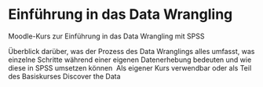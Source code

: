 
# Einführung in das Data Wrangling

Moodle-Kurs zur Einführung in das Data Wrangling mit SPSS 

Überblick darüber, was der Prozess des Data Wranglings alles umfasst, was einzelne Schritte während einer eigenen Datenerhebung bedeuten und wie diese in SPSS umsetzen können 
Als eigener Kurs verwendbar oder als Teil des Basiskurses Discover the Data
